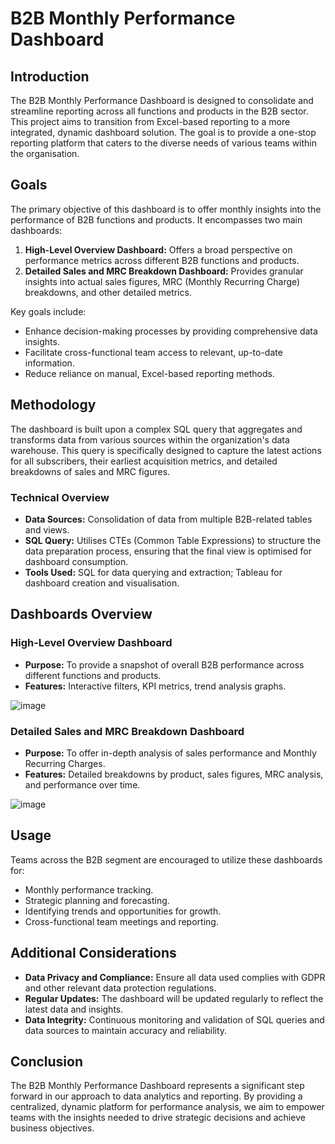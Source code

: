 # B2B Monthly Performance Dashboard

## Introduction

The B2B Monthly Performance Dashboard is designed to consolidate and streamline reporting across all functions and products in the B2B sector. This project aims to transition from Excel-based reporting to a more integrated, dynamic dashboard solution. The goal is to provide a one-stop reporting platform that caters to the diverse needs of various teams within the organisation.

## Goals

The primary objective of this dashboard is to offer monthly insights into the performance of B2B functions and products. It encompasses two main dashboards:
1. **High-Level Overview Dashboard:** Offers a broad perspective on performance metrics across different B2B functions and products.
2. **Detailed Sales and MRC Breakdown Dashboard:** Provides granular insights into actual sales figures, MRC (Monthly Recurring Charge) breakdowns, and other detailed metrics.

Key goals include:
- Enhance decision-making processes by providing comprehensive data insights.
- Facilitate cross-functional team access to relevant, up-to-date information.
- Reduce reliance on manual, Excel-based reporting methods.

## Methodology

The dashboard is built upon a complex SQL query that aggregates and transforms data from various sources within the organization's data warehouse. This query is specifically designed to capture the latest actions for all subscribers, their earliest acquisition metrics, and detailed breakdowns of sales and MRC figures.

### Technical Overview

- **Data Sources:** Consolidation of data from multiple B2B-related tables and views.
- **SQL Query:** Utilises CTEs (Common Table Expressions) to structure the data preparation process, ensuring that the final view is optimised for dashboard consumption.
- **Tools Used:** SQL for data querying and extraction; Tableau for dashboard creation and visualisation.

## Dashboards Overview

### High-Level Overview Dashboard
- **Purpose:** To provide a snapshot of overall B2B performance across different functions and products.
- **Features:** Interactive filters, KPI metrics, trend analysis graphs.

![image](https://github.com/Illias-b/B2B-Broadband-Sales/assets/33836566/5570bb7a-b7c8-4a32-904f-e919f98e8ae1)


### Detailed Sales and MRC Breakdown Dashboard
- **Purpose:** To offer in-depth analysis of sales performance and Monthly Recurring Charges.
- **Features:** Detailed breakdowns by product, sales figures, MRC analysis, and performance over time.

![image](https://github.com/Illias-b/B2B-Broadband-Sales/assets/33836566/a02edc7c-b177-439e-be15-fcb6e856bd00)


## Usage

Teams across the B2B segment are encouraged to utilize these dashboards for:
- Monthly performance tracking.
- Strategic planning and forecasting.
- Identifying trends and opportunities for growth.
- Cross-functional team meetings and reporting.

## Additional Considerations

- **Data Privacy and Compliance:** Ensure all data used complies with GDPR and other relevant data protection regulations.
- **Regular Updates:** The dashboard will be updated regularly to reflect the latest data and insights.
- **Data Integrity:** Continuous monitoring and validation of SQL queries and data sources to maintain accuracy and reliability.

## Conclusion

The B2B Monthly Performance Dashboard represents a significant step forward in our approach to data analytics and reporting. By providing a centralized, dynamic platform for performance analysis, we aim to empower teams with the insights needed to drive strategic decisions and achieve business objectives.
